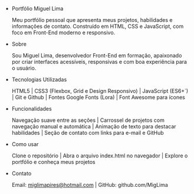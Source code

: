 - Portfólio Miguel Lima

  Meu portfólio pessoal que apresenta meus projetos, habilidades e informações de contato. Construído em HTML, CSS e JavaScript, com foco em Front-End moderno e responsivo.

- Sobre

  Sou Miguel Lima, desenvolvedor Front-End em formação, apaixonado por criar interfaces acessíveis, responsivas e com boa experiência para o usuário.

- Tecnologias Utilizadas

  HTML5 | CSS3 (Flexbox, Grid e Design Responsivo) | JavaScript (ES6+`) | Git e Github | Fontes Google Fonts (Lora) |  Font Awesome para ícones

- Funcionalidades

  Navegação suave entre as seções | Carrossel de projetos com navegação manual e automática | Animação de texto para destacar habilidades | Seção de contato com links para e-mail e GitHub

- Como usar

  Clone o repositório | Abra o arquivo index.html no navegador | Explore o portfólio e conheça meus projetos

- Contato

  Email: miglimapires@hotmail.com | GitHub: github.com/MigLima
